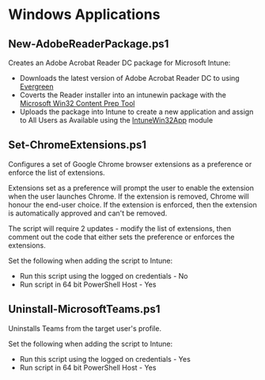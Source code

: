 # Windows Applications

## New-AdobeReaderPackage.ps1

Creates an Adobe Acrobat Reader DC package for Microsoft Intune:

* Downloads the latest version of Adobe Acrobat Reader DC to using [Evergreen](https://www.powershellgallery.com/packages/Evergreen/)
* Coverts the Reader installer into an intunewin package with the [Microsoft Win32 Content Prep Tool](https://github.com/microsoft/Microsoft-Win32-Content-Prep-Tool)
* Uploads the package into Intune to create a new application and assign to All Users as Available using the [IntuneWin32App](https://github.com/MSEndpointMgr/IntuneWin32App/blob/master/README.md) module

## Set-ChromeExtensions.ps1

Configures a set of Google Chrome browser extensions as a preference or enforce the list of extensions.

Extensions set as a preference will prompt the user to enable the extension when the user launches Chrome. If the extension is removed, Chrome will honour the end-user choice. If the extension is enforced, then the extension is automatically approved and can't be removed.

The script will require 2 updates - modify the list of extensions, then comment out the code that either sets the preference or enforces the extensions.

Set the following when adding the script to Intune:

* Run this script using the logged on credentials - No
* Run script in 64 bit PowerShell Host - Yes

## Uninstall-MicrosoftTeams.ps1

Uninstalls Teams from the target user's profile.

Set the following when adding the script to Intune:

* Run this script using the logged on credentials - Yes
* Run script in 64 bit PowerShell Host - Yes
